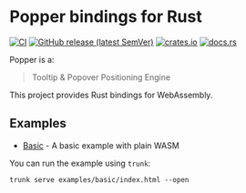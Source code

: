 # Popper bindings for Rust

[![CI](https://github.com/ctron/popper-rs/workflows/CI/badge.svg)](https://github.com/ctron/popper-rs/actions?query=workflow%3A%22CI%22)
[![GitHub release (latest SemVer)](https://img.shields.io/github/v/tag/ctron/popper-rs?sort=semver)](https://github.com/ctron/popper-rs/releases)
[![crates.io](https://img.shields.io/crates/v/popper-rs.svg)](https://crates.io/crates/popper-rs)
[![docs.rs](https://docs.rs/popper-rs/badge.svg)](https://docs.rs/popper-rs)

Popper is a:

> Tooltip & Popover Positioning Engine

This project provides Rust bindings for WebAssembly.

## Examples

* [Basic](examples/basic) - A basic example with plain WASM

You can run the example using `trunk`:

```shell
trunk serve examples/basic/index.html --open
```